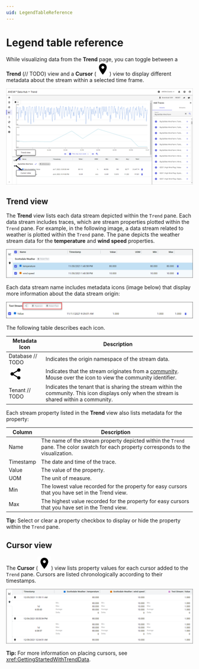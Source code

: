 ```yaml
---
uid: LegendTableReference
---
```


# Legend table reference

While visualizing data from the **Trend** page, you can toggle between a **Trend** (// TODO) view and a **Cursor** (![cursor](../_images/icons/location_on_black_18dp.svg)) view to display different metadata about the stream within a selected time frame.

![Trend page legend table](images/trend-page.png)

## Trend view

The **Trend** view lists each data stream depicted within the `Trend` pane. Each data stream includes traces, which are stream properties plotted within the `Trend` pane. For example, in the following image, a data stream related to weather is plotted within the `Trend` pane. The pane depicts the weather stream data for the **temperature** and **wind speed** properties.

![Trend view](images/trend-view.png)

Each data stream name includes metadata icons (image below) that display more information about the data stream origin:

![Metadata icons](images/metadata-icons.png)

The following table describes each icon.

Metadata Icon | Description
--|--
Database // TODO | Indicates the origin namespace of the stream data.
![share](_images/icons/../../../_images/icons/share_black_18dp.svg) | Indicates that the stream originates from a [community](xref:communities). Mouse over the icon to view the community identifier.
Tenant // TODO | Indicates the tenant that is sharing the stream within the community. This icon displays only when the stream is shared within a community.

Each stream property listed in the **Trend** view also lists metadata for the property:

Column | Description
--|--
Name | The name of the stream property depicted within the `Trend` pane. The color swatch for each property corresponds to the visualization.
Timestamp | The date and time of the trace.
Value | The value of the property.
UOM | The unit of measure.
Min | The lowest value recorded for the property for easy cursors that you have set in the Trend view.
Max | The highest value recorded for the property for easy cursors that you have set in the Trend view. 

**Tip:** Select or clear a property checkbox to display or hide the property within the `Trend`  pane.

## Cursor view

The **Cursor** (![cursor](../_images/icons/location_on_black_18dp.svg)) view lists property values for each cursor added to the `Trend` pane. Cursors are listed chronologically according to their timestamps.

![Cursor view](images/cursor-view.png)

**Tip:** For more information on placing cursors, see <xref:GettingStartedWithTrendData>.

